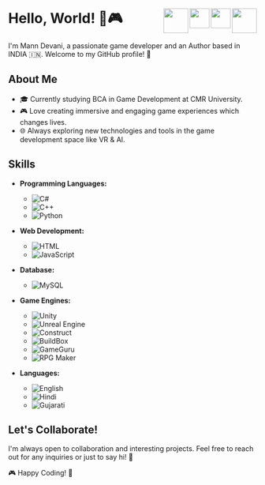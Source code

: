 # Hello, World! 👋🎮 <a href="https://twitter.com/MannDevani" target="blank"><img align="right" src="https://github.com/Mann763/Mann763/assets/39549934/ddfa73d9-62db-407e-a49a-de834a100e42" height="50" width="50" /></a> <a href="https://linkedin.com/in/mann-devani" target="blank"><img align="right" src="https://github.com/Mann763/Mann763/assets/39549934/3931b1ab-47be-4566-8855-29e63b411f61" height="40" width="40" /></a> <a href="https://instagram.com/mann_devani" target="blank"><img align="right" src="https://github.com/Mann763/Mann763/assets/39549934/ff6db6fd-c9cc-4e04-a4be-10e3ce172b27" height="40" width="40" /></a> <a href="https://www.youtube.com/@manndevani3664" target="blank"><img align="right" src="https://github.com/Mann763/Mann763/assets/39549934/53978a40-643a-4c85-b644-8866fff2c229" height="50" width="50" /></a>

I'm Mann Devani, a passionate game developer and an Author based in INDIA 🇮🇳. Welcome to my GitHub profile! 🚀

## About Me

- 🎓 Currently studying BCA in Game Development at CMR University.
- 🎮 Love creating immersive and engaging game experiences which changes lives.
- 🌐 Always exploring new technologies and tools in the game development space like VR & AI.

## Skills

- **Programming Languages:** 
  - ![C#](https://img.shields.io/badge/C%23-239120?style=for-the-badge&logo=c-sharp&logoColor=white)
  - ![C++](https://img.shields.io/badge/C%2B%2B-00599C?style=for-the-badge&logo=c%2B%2B&logoColor=white)
  - ![Python](https://img.shields.io/badge/Python-3776AB?style=for-the-badge&logo=python&logoColor=white)
- **Web Development:**
  - ![HTML](https://img.shields.io/badge/HTML5-E34F26?style=for-the-badge&logo=html5&logoColor=white)
  - ![JavaScript](https://img.shields.io/badge/JavaScript-F7DF1E?style=for-the-badge&logo=javascript&logoColor=black)
- **Database:**
  - ![MySQL](https://img.shields.io/badge/MySQL-4479A1?style=for-the-badge&logo=mysql&logoColor=white)

- **Game Engines:**
  - ![Unity](https://img.shields.io/badge/Unity-000000?style=for-the-badge&logo=unity&logoColor=white)
  - ![Unreal Engine](https://img.shields.io/badge/Unreal_Engine-313131?style=for-the-badge&logo=unreal-engine&logoColor=white)
  - ![Construct](https://img.shields.io/badge/Construct-0F111A?style=for-the-badge&logo=construct&logoColor=white)
  - ![BuildBox](https://img.shields.io/badge/BuildBox-F29020?style=for-the-badge&logo=buildbox&logoColor=white)
  - ![GameGuru](https://img.shields.io/badge/GameGuru-31A2AC?style=for-the-badge&logo=gameguru&logoColor=white)
  - ![RPG Maker](https://img.shields.io/badge/RPG_Maker-484D79?style=for-the-badge&logo=rpg-maker&logoColor=white)

- **Languages:**
  - ![English](https://img.shields.io/badge/English-4285F4?style=for-the-badge&logo=google-translate&logoColor=white)
  - ![Hindi](https://img.shields.io/badge/Hindi-A81B5E?style=for-the-badge&logo=google-translate&logoColor=white)
  - ![Gujarati](https://img.shields.io/badge/Gujarati-008000?style=for-the-badge&logo=google-translate&logoColor=white)

## Let's Collaborate!

I'm always open to collaboration and interesting projects. Feel free to reach out for any inquiries or just to say hi! 🚀

🎮 Happy Coding! 🚀
